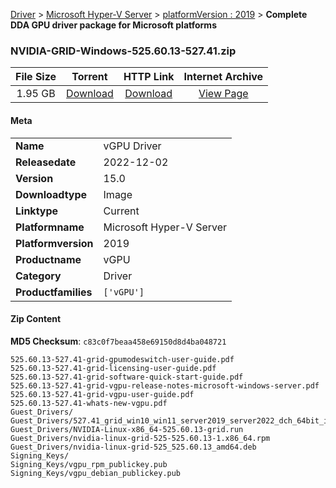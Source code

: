 
[Driver](/README.md)  >  [Microsoft Hyper-V Server](/index/Driver/Microsoft_Hyper-V_Server.md)  >  [platformVersion : 2019](/index/Driver/Microsoft_Hyper-V_Server/2019.md)  >  **Complete DDA GPU driver package for Microsoft platforms**


### NVIDIA-GRID-Windows-525.60.13-527.41.zip

| **File Size** | **Torrent**  | **HTTP Link** | **Internet Archive** |
|:-------------:|:------------:|:-------------:|:--------------------:|
| 1.95 GB |  [Download](https://archive.org/download/nvgpu_NVIDIA-GRID-Windows-525.60.13-527.41.zip_mqjo0l9e/nvgpu_NVIDIA-GRID-Windows-525.60.13-527.41.zip_mqjo0l9e_archive.torrent)       | [Download](https://archive.org/compress/nvgpu_NVIDIA-GRID-Windows-525.60.13-527.41.zip_mqjo0l9e) | [View Page](https://archive.org/details/nvgpu_NVIDIA-GRID-Windows-525.60.13-527.41.zip_mqjo0l9e)       |

#### Meta

<table>
<tr><td><strong>Name</strong></td><td>vGPU Driver</td></tr>
<tr><td><strong>Releasedate</strong></td><td>2022-12-02</td></tr>
<tr><td><strong>Version</strong></td><td>15.0</td></tr>
<tr><td><strong>Downloadtype</strong></td><td>Image</td></tr>
<tr><td><strong>Linktype</strong></td><td>Current</td></tr>
<tr><td><strong>Platformname</strong></td><td>Microsoft Hyper-V Server</td></tr>
<tr><td><strong>Platformversion</strong></td><td>2019</td></tr>
<tr><td><strong>Productname</strong></td><td>vGPU</td></tr>
<tr><td><strong>Category</strong></td><td>Driver</td></tr>
<tr><td><strong>Productfamilies</strong></td><td><code>['vGPU']</code></td></tr>
</table>

#### Zip Content

**MD5 Checksum**: `c83c0f7beaa458e69150d8d4ba048721`

```text
525.60.13-527.41-grid-gpumodeswitch-user-guide.pdf
525.60.13-527.41-grid-licensing-user-guide.pdf
525.60.13-527.41-grid-software-quick-start-guide.pdf
525.60.13-527.41-grid-vgpu-release-notes-microsoft-windows-server.pdf
525.60.13-527.41-grid-vgpu-user-guide.pdf
525.60.13-527.41-whats-new-vgpu.pdf
Guest_Drivers/
Guest_Drivers/527.41_grid_win10_win11_server2019_server2022_dch_64bit_international.exe
Guest_Drivers/NVIDIA-Linux-x86_64-525.60.13-grid.run
Guest_Drivers/nvidia-linux-grid-525-525.60.13-1.x86_64.rpm
Guest_Drivers/nvidia-linux-grid-525_525.60.13_amd64.deb
Signing_Keys/
Signing_Keys/vgpu_rpm_publickey.pub
Signing_Keys/vgpu_debian_publickey.pub
```
